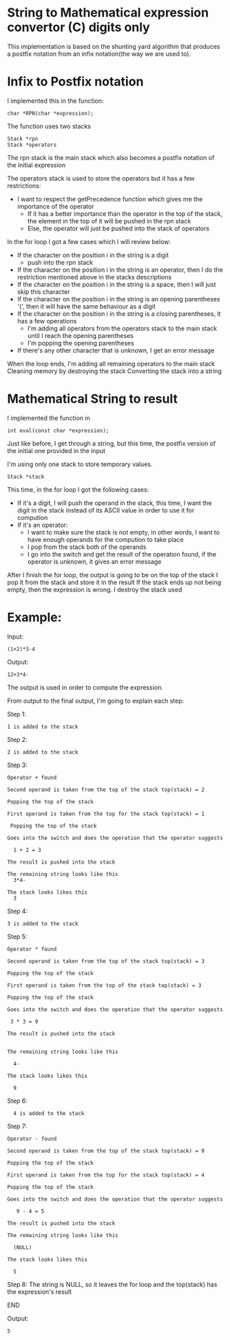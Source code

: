 # String to Mathematical expression convertor (C) digits only

This implementation is based on the shunting yard algorithm that produces a postfix notation from an infix notation(the way we are used to).

# Infix to Postfix notation

I implemented this in the function:

    char *RPN(char *expression);

The function uses two stacks

    Stack *rpn
    Stack *operators
    
The rpn stack is the main stack which also becomes a postfix notation of the initial expression

The operators stack is used to store the operators but it has a few restrictions:
  - I want to respect the getPrecedence function which gives me the importance of the operator
    - If it has a better importance than the operator in the top of the stack, the element in the top of it will be pushed in the rpn stack
    - Else, the operator will just be pushed into the stack of operators
 
 In the for loop I got a few cases which I will review below:
  - If the character on the position i in the string is a digit
     - push into the rpn stack
  - If the character on the position i in the string is an operator, then I do the restriction mentioned above in the stacks descriptions
  - If the character on the position i in the string is a space, then I will just skip this character
  - If the character on the position i in the string is an opening parentheses '(', then it will have the same behaviour as a digit
  - If the character on the position i in the string is a closing parentheses, it has a few operations
    - I'm adding all operators from the operators stack to the main stack until I reach the opening parentheses
    - I'm popping the opening parentheses
  - If there's any other character that is unknown, I get an error message
 
 When the loop ends, I'm adding all remaining operators to the main stack
 Cleaning memory by destroying the stack
 Converting the stack into a string
 
# Mathematical String to result
I implemented the function in
  
    int eval(const char *expression);
    
Just like before, I get through a string, but this time, the postfix version of the initial one provided in the input
  
I'm using only one stack to store temporary values.
  
    Stack *stack
  
This time, in the for loop I got the following cases:
  - If it's a digit, I will push the operand in the stack, this time, I want the digit in the stack instead of its ASCII value in order to use it for compution
   - If it's an operator:
     - I want to make sure the stack is not empty, in other words, I want to have enough operands for the compution to take place
     - I pop from the stack both of the operands
     - I go into the switch and get the result of the operation found, if the operator is unknown, it gives an error message
   
   After I finish the for loop, the output is going to be on the top of the stack
   I pop it from the stack and store it in the result
   If the stack ends up not being empty, then the expression is wrong.
   I destroy the stack used

# Example:

  Input:
  
    (1+2)*3-4
    
  Output:
  
    12+3*4-

The output is used in order to compute the expression.

From output to the final output, I'm going to explain each step:

Step 1:

    1 is added to the stack
  
Step 2:

    2 is added to the stack
  
Step 3:

    Operator + found
  
    Second operand is taken from the top of the stack top(stack) = 2
  
    Popping the top of the stack
  
    First operand is taken from the top for the stack top(stack) = 1
  
     Popping the top of the stack
  
    Goes into the switch and does the operation that the operator suggests
  
      1 + 2 = 3
    
    The result is pushed into the stack
  
    The remaining string looks like this
      3*4-
    
    The stack looks likes this
      3
    
Step 4:

    3 is added to the stack
  
Step 5:

    Operator * found
    
    Second operand is taken from the top of the stack top(stack) = 3
    
    Popping the top of the stack
    
    First operand is taken from the top of the stack top(stack) = 3
    
    Popping the top of the stack
    
    Goes into the switch and does the operation that the operator suggests
    
     3 * 3 = 9
     
    The result is pushed into the stack
    
  
    The remaining string looks like this
    
      4-
   
    The stack looks likes this
    
      9
Step 6:

      4 is added to the stack
    
Step 7:
 
    Operator - found
    
    Second operand is taken from the top of the stack top(stack) = 9
    
    Popping the top of the stack
    
    First operand is taken from the top for the stack top(stack) = 4
    
    Popping the top of the stack
    
    Goes into the switch and does the operation that the operator suggests
    
       9 - 4 = 5
       
    The result is pushed into the stack

    The remaining string looks like this
    
      (NULL)
    
    The stack looks likes this
    
      5
      
Step 8:
    The string is NULL, so it leaves the for loop and the top(stack) has the expression's result
  
 END
  
  Output:
    
    5
 
 
    
